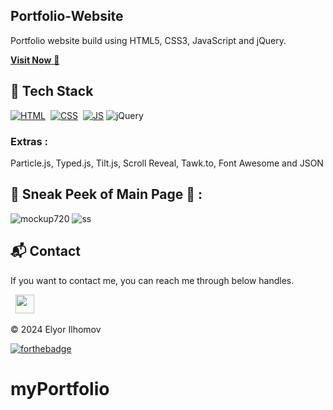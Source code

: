 ## Portfolio-Website

Portfolio website build using HTML5, CSS3, JavaScript and jQuery.

<a href="https://ilkhomov-dev.vercel.app/" target="_blank">**Visit Now** 🚀</a>

## 📌 Tech Stack

[![HTML](https://img.shields.io/badge/html5%20-%23E34F26.svg?&style=for-the-badge&logo=html5&logoColor=white)](https://github.com/azmu0520/PortFolio/search?l=html)&nbsp;
[![CSS](https://img.shields.io/badge/css3%20-%231572B6.svg?&style=for-the-badge&logo=css3&logoColor=white)](https://github.com/azmu0520/PortFolio/search?l=css)&nbsp;
[![JS](https://img.shields.io/badge/javascript%20-%23323330.svg?&style=for-the-badge&logo=javascript&logoColor=%23F7DF1E)](https://github.com/azmu0520/PortFolio/search?l=javascript)
<img alt="jQuery" src="https://img.shields.io/badge/jquery-%230769AD.svg?style=for-the-badge&logo=jquery&logoColor=white"/>

### Extras :

Particle.js, Typed.js, Tilt.js, Scroll Reveal, Tawk.to, Font Awesome and JSON

## 📌 Sneak Peek of Main Page 🙈 :

![mockup720](./assets/images/projects/main.jpg)
![ss](./assets/images/projects/skill.jpg)

<h2>📬 Contact</h2>

If you want to contact me, you can reach me through below handles.

&nbsp;&nbsp;<a href="https://www.linkedin.com/in/elyor-ilhomov-b0a21b2a2/"><img src="https://www.felberpr.com/wp-content/uploads/linkedin-logo.png" width="30"></img></a>

© 2024 Elyor Ilhomov

[![forthebadge](https://forthebadge.com/images/badges/built-with-love.svg)](https://forthebadge.com)
# myPortfolio
